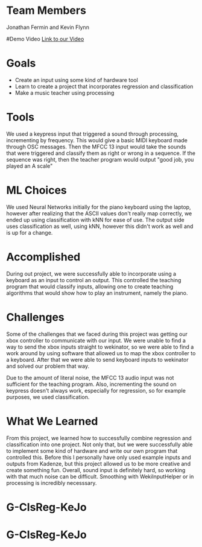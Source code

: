 # Team Members
Jonathan Fermin and Kevin Flynn

#Demo Video
[Link to our Video](https://www.google.com)

# Goals
- Create an input using some kind of hardware tool
- Learn to create a project that incorporates regression and classification
- Make a music teacher using processing

# Tools
We used a keypress input that triggered a sound through processing, incrementing by frequency. This would give a basic MIDI keyboard made through OSC messages. 
Then the MFCC 13 input would take the sounds that were triggered and classify them as right or wrong in a sequence. If the sequence was right, then the teacher program would output "good job, you played an A scale"

# ML Choices
We used Neural Networks initially for the piano keyboard using the laptop, however after realizing that the ASCII values don't really map correctly,
we ended up using classification with kNN for ease of use. The output side uses classification as well, using kNN, however this didn't work as well and is up for a change.

# Accomplished
During out project, we were successfully able to incorporate using a keyboard as an input to control an output. 
This controlled the teaching program that would classify inputs, allowing one to create teaching algorithms that would show how to play an instrument, namely the piano.

# Challenges
Some of the challenges that we faced during this project was getting our xbox controller to communicate with our input. We were unable to find a way to send the xbox inputs straight to wekinator, so we were able to find a work around by using software that allowed us to map the xbox controller to a keyboard. 
After that we were able to send keyboard inputs to wekinator and solved our problem that way. 

Due to the amount of literal noise, the MFCC 13 audio input was not sufficient for the teaching program.
Also, incrementing the sound on keypress doesn't always work, especially for regression, so for example purposes, we used classification.


# What We Learned
From this project, we learned how to successfully combine regression and classification into one project. 
Not only that, but we were successfully able to implement some kind of hardware and write our own program that controlled this. 
Before this I personally have only used example inputs and outputs from Kadenze, but this project allowed us to be more creative and create something fun.
Overall, sound input is definitely hard, so working with that much noise can be difficult. Smoothing with WekiInputHelper or in processing is incredibly necesssary.
# G-ClsReg-KeJo
# G-ClsReg-KeJo
